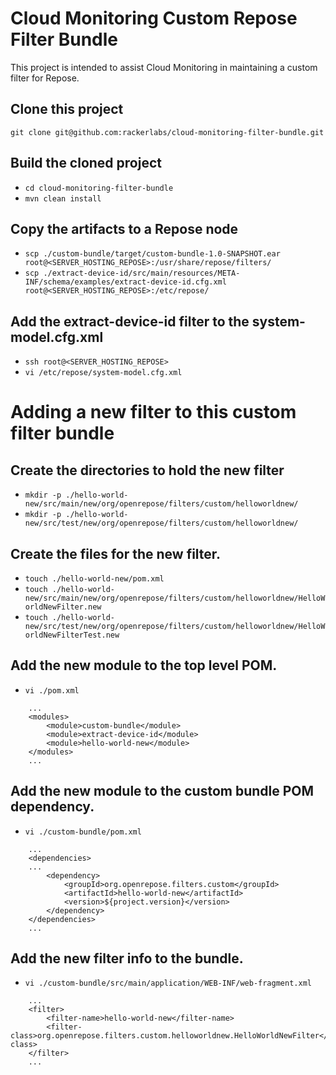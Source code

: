 # Cloud Monitoring Custom Repose Filter Bundle

This project is intended to assist Cloud Monitoring in maintaining a custom filter for Repose. 

## Clone this project
`git clone git@github.com:rackerlabs/cloud-monitoring-filter-bundle.git`

## Build the cloned project
 - `cd cloud-monitoring-filter-bundle`
 - `mvn clean install`

## Copy the artifacts to a Repose node
 - `scp ./custom-bundle/target/custom-bundle-1.0-SNAPSHOT.ear                                       root@<SERVER_HOSTING_REPOSE>:/usr/share/repose/filters/`
 - `scp ./extract-device-id/src/main/resources/META-INF/schema/examples/extract-device-id.cfg.xml   root@<SERVER_HOSTING_REPOSE>:/etc/repose/`

## Add the extract-device-id filter to the system-model.cfg.xml
 - `ssh root@<SERVER_HOSTING_REPOSE>`
 - `vi /etc/repose/system-model.cfg.xml`

# Adding a new filter to this custom filter bundle

## Create the directories to hold the new filter
 - `mkdir -p ./hello-world-new/src/main/new/org/openrepose/filters/custom/helloworldnew/`
 - `mkdir -p ./hello-world-new/src/test/new/org/openrepose/filters/custom/helloworldnew/`

## Create the files for the new filter.
 - `touch ./hello-world-new/pom.xml`
 - `touch ./hello-world-new/src/main/new/org/openrepose/filters/custom/helloworldnew/HelloWorldNewFilter.new`
 - `touch ./hello-world-new/src/test/new/org/openrepose/filters/custom/helloworldnew/HelloWorldNewFilterTest.new`

## Add the new module to the top level POM.
 - `vi ./pom.xml`

```
    ...
    <modules>
        <module>custom-bundle</module>
        <module>extract-device-id</module>
        <module>hello-world-new</module>
    </modules>
    ...
```
 
## Add the new module to the custom bundle POM dependency.
 - `vi ./custom-bundle/pom.xml`

```
    ...
    <dependencies>
    ...
        <dependency>
            <groupId>org.openrepose.filters.custom</groupId>
            <artifactId>hello-world-new</artifactId>
            <version>${project.version}</version>
        </dependency>
    </dependencies>
    ...
```

## Add the new filter info to the bundle.
 - `vi ./custom-bundle/src/main/application/WEB-INF/web-fragment.xml`

```
    ...
    <filter>
        <filter-name>hello-world-new</filter-name>
        <filter-class>org.openrepose.filters.custom.helloworldnew.HelloWorldNewFilter</filter-class>
    </filter>
    ...
```
